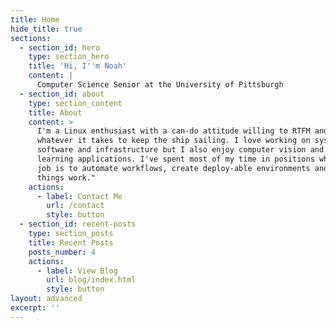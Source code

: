 ```yaml
---
title: Home
hide_title: true
sections:
  - section_id: hero
    type: section_hero
    title: 'Hi, I''m Noah'
    content: |
      Computer Science Senior at the University of Pittsburgh
  - section_id: about
    type: section_content
    title: About
    content: >
      I'm a Linux enthusiast with a can-do attitude willing to RTFM and do
      whatever it takes to keep the ship sailing. I love working on systems
      software and infrastructure but I also enjoy computer vision and machine
      learning applications. I've spent most of my time in positions where my
      job is to automate workflows, create deploy-able environments and "make
      things work."
    actions:
      - label: Contact Me
        url: /contact
        style: button
  - section_id: recent-posts
    type: section_posts
    title: Recent Posts
    posts_number: 4
    actions:
      - label: View Blog
        url: blog/index.html
        style: button
layout: advanced
excerpt: ''
---
```

